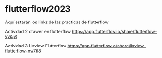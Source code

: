 # flutterflow2023
Aquí estarán los links de las practicas de flutterflow

Actividad 2 drawer en flutterflow
https://app.flutterflow.io/share/flutterflow-vyi5yt

Actividad 3 Lisview Flutterflow
https://app.flutterflow.io/share/lisview-flutterflow-nw7tl8
